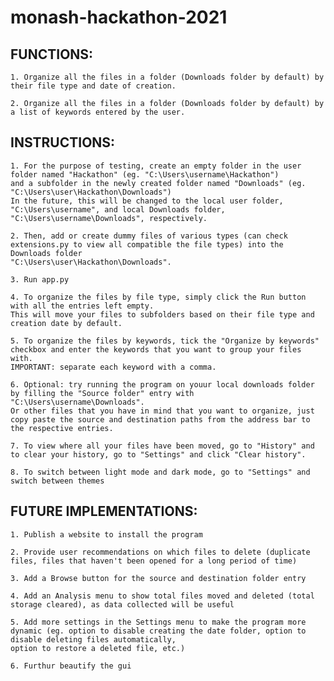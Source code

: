 # monash-hackathon-2021

## FUNCTIONS:

    1. Organize all the files in a folder (Downloads folder by default) by their file type and date of creation.
    
    2. Organize all the files in a folder (Downloads folder by default) by a list of keywords entered by the user.
    
## INSTRUCTIONS:

    1. For the purpose of testing, create an empty folder in the user folder named "Hackathon" (eg. "C:\Users\username\Hackathon")
    and a subfolder in the newly created folder named "Downloads" (eg. "C:\Users\user\Hackathon\Downloads")
    In the future, this will be changed to the local user folder, "C:\Users\username", and local Downloads folder, "C:\Users\username\Downloads", respectively.
    
    2. Then, add or create dummy files of various types (can check extensions.py to view all compatible the file types) into the Downloads folder 
    "C:\Users\user\Hackathon\Downloads".
    
    3. Run app.py
    
    4. To organize the files by file type, simply click the Run button with all the entries left empty.
    This will move your files to subfolders based on their file type and creation date by default.
    
    5. To organize the files by keywords, tick the "Organize by keywords" checkbox and enter the keywords that you want to group your files with.
    IMPORTANT: separate each keyword with a comma.
    
    6. Optional: try running the program on youur local downloads folder by filling the "Source folder" entry with "C:\Users\username\Downloads".
    Or other files that you have in mind that you want to organize, just copy paste the source and destination paths from the address bar to the respective entries.
    
    7. To view where all your files have been moved, go to "History" and to clear your history, go to "Settings" and click "Clear history".
    
    8. To switch between light mode and dark mode, go to "Settings" and switch between themes
    
## FUTURE IMPLEMENTATIONS:

    1. Publish a website to install the program

    2. Provide user recommendations on which files to delete (duplicate files, files that haven't been opened for a long period of time)
    
    3. Add a Browse button for the source and destination folder entry
    
    4. Add an Analysis menu to show total files moved and deleted (total storage cleared), as data collected will be useful
    
    5. Add more settings in the Settings menu to make the program more dynamic (eg. option to disable creating the date folder, option to disable deleting files automatically,
    option to restore a deleted file, etc.)
    
    6. Furthur beautify the gui
